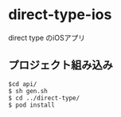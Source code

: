 # direct-type-ios
direct type のiOSアプリ

## プロジェクト組み込み

```
$cd api/
$ sh gen.sh
$ cd ../direct-type/
$ pod install
```

